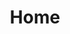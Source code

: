 ---
home: true
title: Home
heroImage: logo/logo.svg
heroText: 前端知识
tagline: 前端(Not just)工程师终究要掌握的知识
actions:
  - text: 快速阅读
    link: /guide/getting-started.html
    type: primary
  - text: 查看目录
    link: /guide/why
    type: secondary
footer: MIT Licensed | Copyright © 2022-present Elone Hoo
---